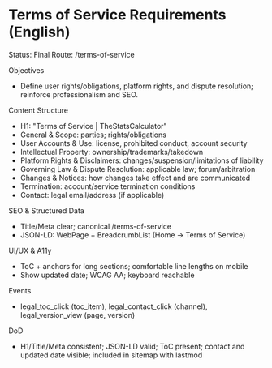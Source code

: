 # Terms of Service Requirements (English)

Status: Final
Route: /terms-of-service

Objectives
- Define user rights/obligations, platform rights, and dispute resolution; reinforce professionalism and SEO.

Content Structure
- H1: "Terms of Service | TheStatsCalculator"
- General & Scope: parties; rights/obligations
- User Accounts & Use: license, prohibited conduct, account security
- Intellectual Property: ownership/trademarks/takedown
- Platform Rights & Disclaimers: changes/suspension/limitations of liability
- Governing Law & Dispute Resolution: applicable law; forum/arbitration
- Changes & Notices: how changes take effect and are communicated
- Termination: account/service termination conditions
- Contact: legal email/address (if applicable)

SEO & Structured Data
- Title/Meta clear; canonical /terms-of-service
- JSON-LD: WebPage + BreadcrumbList (Home → Terms of Service)

UI/UX & A11y
- ToC + anchors for long sections; comfortable line lengths on mobile
- Show updated date; WCAG AA; keyboard reachable

Events
- legal_toc_click (toc_item), legal_contact_click (channel), legal_version_view (page, version)

DoD
- H1/Title/Meta consistent; JSON-LD valid; ToC present; contact and updated date visible; included in sitemap with lastmod
